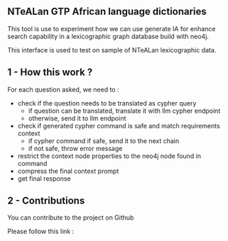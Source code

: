 ## NTeALan GTP African language dictionaries

This tool is use to experiment how we can use generate IA for 
enhance search capability in a lexicographic graph database build
with neo4j.

This interface is used to test on sample of NTeALan lexicographic data.  

## 1 - How this work ?

For each question asked, we need to :

- check if the question needs to be translated as cypher query
    - if question can be translated, translate it with llm cypher endpoint
    - otherwise, send it to llm endpoint 
- check if generated cypher command is safe and match requirements context
    - if cypher command if safe, send it to the next chain
    - if not safe, throw error message
- restrict the context node properties to the neo4j node found in command
- compress the final context prompt 
- get final response


## 2 - Contributions

You can contribute to the project on Github

Please follow this link : 